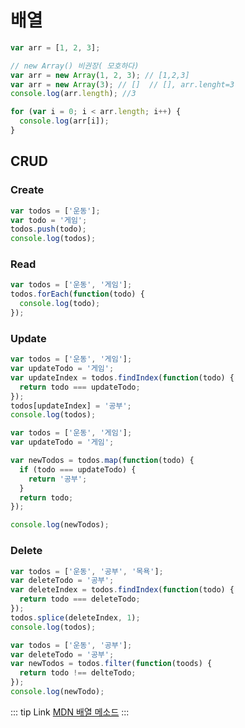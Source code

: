 # 배열

```js
var arr = [1, 2, 3];

// new Array() 비권장( 모호하다)
var arr = new Array(1, 2, 3); // [1,2,3]
var arr = new Array(3); // []  // [], arr.lenght=3
console.log(arr.length); //3

for (var i = 0; i < arr.length; i++) {
  console.log(arr[i]);
}
```

## CRUD

### Create

```js
var todos = ['운동'];
var todo = '게임';
todos.push(todo);
console.log(todos);
```

### Read

```js
var todos = ['운동', '게임'];
todos.forEach(function(todo) {
  console.log(todo);
});
```

### Update

```js
var todos = ['운동', '게임'];
var updateTodo = '게임';
var updateIndex = todos.findIndex(function(todo) {
  return todo === updateTodo;
});
todos[updateIndex] = '공부';
console.log(todos);
```

```js
var todos = ['운동', '게임'];
var updateTodo = '게임';

var newTodos = todos.map(function(todo) {
  if (todo === updateTodo) {
    return '공부';
  }
  return todo;
});

console.log(newTodos);
```

### Delete

```js
var todos = ['운동', '공부', '목욕'];
var deleteTodo = '공부';
var deleteIndex = todos.findIndex(function(todo) {
  return todo === deleteTodo;
});
todos.splice(deleteIndex, 1);
console.log(todos);
```

```js
var todos = ['운동', '공부'];
var deleteTodo = '공부';
var newTodos = todos.filter(function(toods) {
  return todo !== delteTodo;
});
console.log(newTodo);
```

::: tip Link
[MDN 배열 메소드](https://developer.mozilla.org/ko/docs/Web/JavaScript/Reference/Global_Objects/Array)
:::
